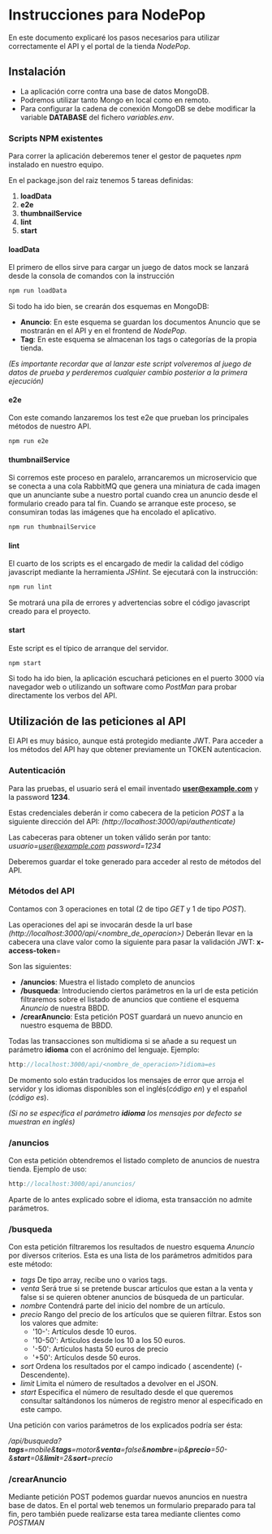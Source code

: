 # Instrucciones para NodePop
En este documento explicaré los pasos necesarios para utilizar correctamente el API y el portal de la tienda *NodePop*.

## Instalación
* La aplicación corre contra una base de datos MongoDB.
* Podremos utilizar tanto Mongo en local como en remoto. 
* Para configurar la cadena de conexión MongoDB se debe modificar la variable **DATABASE** del fichero *variables.env*.


### Scripts NPM existentes
Para correr la aplicación deberemos tener el gestor de paquetes *npm* instalado en nuestro equipo.

En el package.json del raiz tenemos 5 tareas definidas:
1. **loadData**
1. **e2e**
1. **thumbnailService**
1. **lint**
1. **start**

#### loadData
El primero de ellos sirve para cargar un juego de datos mock se lanzará desde la consola de comandos con la instrucción 
```javascript
npm run loadData
```
Si todo ha ido bien, se crearán dos esquemas en MongoDB:

* **Anuncio**: En este esquema se guardan los documentos Anuncio que se mostrarán en el API y en el frontend de *NodePop*.
* **Tag**: En este esquema se almacenan los tags o categorías de la propia tienda.

*(Es importante recordar que al lanzar este script volveremos al juego de datos de prueba y perderemos cualquier cambio posterior a la primera ejecución)*

#### e2e
Con este comando lanzaremos los test e2e que prueban los principales métodos de nuestro API.
```javascript
npm run e2e
```

#### thumbnailService

Si corremos este proceso en paralelo, arrancaremos un microservicio que se conecta a una cola RabbitMQ que genera una miniatura de cada imagen que un anunciante sube a nuestro portal cuando crea un anuncio desde el formulario creado para tal fin.
Cuando se arranque este proceso, se consumiran todas las imágenes que ha encolado el aplicativo.
```javascript
npm run thumbnailService
```

#### lint
El cuarto de los scripts es el encargado de medir la calidad del código javascript mediante la herramienta *JSHint*.
Se ejecutará con la instrucción:
```javascript
npm run lint
```
Se motrará una pila de errores y advertencias sobre el código javascript creado para el proyecto.

#### start
Este script es el típico de arranque del servidor. 
```javascript
npm start
```
Si todo ha ido bien, la aplicación escuchará peticiones en el puerto 3000 vía navegador web o utilizando un software como *PostMan* para probar directamente los verbos del API.


## Utilización de las peticiones al API

El API es muy básico, aunque está protegido mediante JWT.
Para acceder a los métodos del API hay que obtener previamente un TOKEN autenticacion.

### Autenticación
Para las pruebas, el usuario será el email inventado **user@example.com** y la password **1234**.

Estas credenciales deberán ir como cabecera de la peticion *POST* a la siguiente dirección del API:
*(http://localhost:3000/api/authenticate)*

Las cabeceras para obtener un token válido serán por tanto:
*usuario=user@example.com*
*password=1234*

Deberemos guardar el toke generado para acceder al resto de métodos del API.

### Métodos del API

Contamos con 3 operaciones en total (2 de tipo *GET* y 1 de tipo *POST*).

Las operaciones del api se invocarán desde la url base *(http://localhost:3000/api/<nombre_de_operacion>)*
Deberán llevar en la cabecera una clave valor como la siguiente para pasar la validación JWT:
**x-access-token**=*<token>*

Son las siguientes:

* **/anuncios**: Muestra el listado completo de anuncios
* **/busqueda**: Introduciendo ciertos parámetros en la url de esta petición filtraremos sobre el listado de anuncios que contiene el esquema *Anuncio* de nuestra BBDD.
* **/crearAnuncio**: Esta petición POST guardará un nuevo anuncio en nuestro esquema de BBDD.

Todas las transacciones son multidioma si se añade a su request un parámetro **idioma** con el acrónimo del lenguaje. Ejemplo:
 ```javascript
http://localhost:3000/api/<nombre_de_operacion>?idioma=es
```
De momento solo están traducidos los mensajes de error que arroja el servidor y los idiomas disponibles son el inglés(*código en*) y el español (*código es*).

*(Si no se especifica el parámetro **idioma** los mensajes por defecto se muestran en inglés)*

### /anuncios
Con esta petición obtendremos el listado completo de anuncios de nuestra tienda.
Ejemplo de uso:

 ```javascript
http://localhost:3000/api/anuncios/
```
Aparte de lo antes explicado sobre el idioma, esta transacción no admite parámetros.

### /busqueda
Con esta petición filtraremos los resultados de nuestro esquema *Anuncio* por diversos criterios. Esta es una lista de los parámetros admitidos para este método:
* *tags* De tipo array, recibe uno o varios tags.
* *venta* Será true si se pretende buscar artículos que estan a la venta y false si se quieren obtener anuncios de búsqueda de un particular.
* *nombre* Contendrá parte del inicio del nombre de un artículo.
* *precio* Rango del precio de los artículos que se quieren filtrar. Estos son los valores que admite:
  * '10-': Artículos desde 10 euros.
  * '10-50': Artículos desde los 10 a los 50 euros.
  * '-50': Artículos hasta 50 euros de precio
  * '+50': Artículos desde 50 euros.
* *sort* Ordena los resultados por el campo indicado (<campo> ascendente) (-<campo> Descendente).
* *limit* Limita el número de resultados a devolver en el JSON.
* *start* Especifica el número de resultado desde el que queremos consultar saltándonos los números de registro menor al especificado en este campo.

Una petición con varios parámetros de los explicados podría ser ésta:

*/api/busqueda?**tags**=mobile&**tags**=motor&**venta**=false&**nombre**=ip&**precio**=50-&**start**=0&**limit**=2&**sort**=precio*

### /crearAnuncio
Mediante petición POST podemos guardar nuevos anuncios en nuestra base de datos.
En el portal web tenemos un formulario preparado para tal fin, pero también puede realizarse esta tarea mediante clientes como *POSTMAN*

